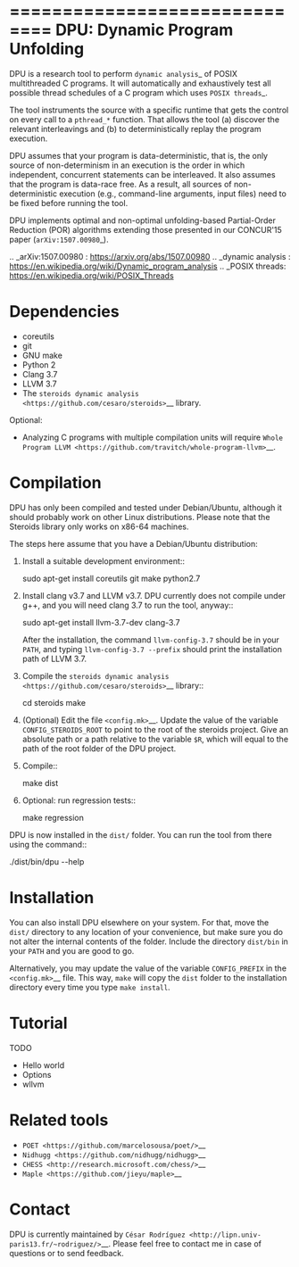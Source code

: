 ==============================
DPU: Dynamic Program Unfolding
==============================

DPU is a research tool to perform `dynamic analysis`_ of POSIX multithreaded C
programs. It will automatically and exhaustively test all possible thread
schedules of a C program which uses `POSIX threads`_.

The tool instruments the source with a specific runtime that gets the control on
every call to a ``pthread_*`` function. That allows the tool (a) discover the
relevant interleavings and (b) to deterministically replay the program
execution.

DPU assumes that your program is data-deterministic, that is, the only source of
non-determinism in an execution is the order in which independent, concurrent
statements can be interleaved. It also assumes that the program is data-race
free. As a result, all sources of non-deterministic execution (e.g.,
command-line arguments, input files) need to be fixed before running the tool.

DPU implements optimal and non-optimal unfolding-based Partial-Order
Reduction (POR) algorithms extending those presented in our CONCUR'15 paper
(`arXiv:1507.00980`_).

.. _arXiv:1507.00980 : https://arxiv.org/abs/1507.00980
.. _dynamic analysis : https://en.wikipedia.org/wiki/Dynamic_program_analysis
.. _POSIX threads: https://en.wikipedia.org/wiki/POSIX_Threads

Dependencies
============

- coreutils
- git
- GNU make
- Python 2
- Clang 3.7
- LLVM 3.7
- The `steroids dynamic analysis <https://github.com/cesaro/steroids>`__
  library.

Optional:

- Analyzing C programs with multiple compilation units will require
  `Whole Program LLVM <https://github.com/travitch/whole-program-llvm>`__.

Compilation
===========

DPU has only been compiled and tested under Debian/Ubuntu, although it should
probably work on other Linux distributions. Please note that the Steroids
library only works on x86-64 machines.

The steps here assume that you have a Debian/Ubuntu distribution:

1. Install a suitable development environment::

    sudo apt-get install coreutils git make python2.7

2. Install clang v3.7 and LLVM v3.7. DPU currently does not compile under g++,
   and you will need clang 3.7 to run the tool, anyway::

    sudo apt-get install llvm-3.7-dev clang-3.7

   After the installation, the command ``llvm-config-3.7`` should be in your
   ``PATH``, and typing ``llvm-config-3.7 --prefix`` should print the
   installation path of LLVM 3.7.

3. Compile the
   `steroids dynamic analysis <https://github.com/cesaro/steroids>`__
   library::

   cd steroids
   make

4. (Optional) Edit the file `<config.mk>`__. Update the value of the variable
   ``CONFIG_STEROIDS_ROOT`` to point to the root of the steroids project.
   Give an absolute path or a path relative to the variable ``$R``,
   which will equal to the path of the root folder of the DPU project.

5. Compile::

    make dist

6. Optional: run regression tests::

    make regression

DPU is now installed in the ``dist/`` folder. You can run the tool from there
using the command::

 ./dist/bin/dpu --help

Installation
============

You can also install DPU elsewhere on your system. For that, move
the ``dist/`` directory to any location of your convenience, but make sure you do not
alter the internal contents of the folder. Include the directory ``dist/bin`` in your
``PATH`` and you are good to go.

Alternatively, you may update the value of the variable ``CONFIG_PREFIX`` in the
`<config.mk>`__ file. This way, ``make`` will copy the ``dist`` folder to the
installation directory every time you type ``make install``.

Tutorial
========

TODO

- Hello world
- Options
- wllvm

Related tools
=============

- `POET <https://github.com/marcelosousa/poet/>`__
- `Nidhugg <https://github.com/nidhugg/nidhugg>`__
- `CHESS <http://research.microsoft.com/chess/>`__
- `Maple <https://github.com/jieyu/maple>`__


Contact
=======

DPU is currently maintained by
`César Rodríguez <http://lipn.univ-paris13.fr/~rodriguez/>`__.
Please feel free to contact me in case of questions or to send feedback.

